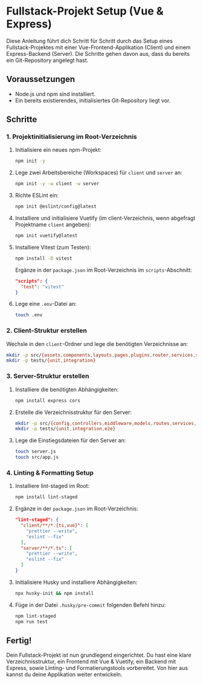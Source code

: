 # Fullstack-Projekt Setup (Vue & Express)

Diese Anleitung führt dich Schritt für Schritt durch das Setup eines Fullstack-Projektes mit einer Vue-Frontend-Applikation (Client) und einem Express-Backend (Server). Die Schritte gehen davon aus, dass du bereits ein Git-Repository angelegt hast.

## Voraussetzungen

- Node.js und npm sind installiert.
- Ein bereits existierendes, initialisiertes Git-Repository liegt vor.

## Schritte

### 1. Projektinitialisierung im Root-Verzeichnis

1. Initialisiere ein neues npm-Projekt:  
   ```bash
   npm init -y
   ```

2. Lege zwei Arbeitsbereiche (Workspaces) für `client` und `server` an:  
   ```bash
   npm init -y -w client -w server
   ```

3. Richte ESLint ein:  
   ```bash
   npm init @eslint/config@latest
   ```

4. Installiere und initialisiere Vuetify (im client-Verzeichnis, wenn abgefragt Projektname `client` angeben):  
   ```bash
   npm init vuetify@latest
   ```

5. Installiere Vitest (zum Testen):  
   ```bash
   npm install -D vitest
   ```
   Ergänze in der `package.json` im Root-Verzeichnis im `scripts`-Abschnitt:
   ```json
   "scripts": {
     "test": "vitest"
   }
   ```

6. Lege eine `.env`-Datei an:  
   ```bash
   touch .env
   ```

### 2. Client-Struktur erstellen

Wechsle in den `client`-Ordner und lege die benötigten Verzeichnisse an:

```bash
mkdir -p src/{assets,components,layouts,pages,plugins,router,services,stores,styles,types,utils}
mkdir -p tests/{unit,integration}
```

### 3. Server-Struktur erstellen

1. Installiere die benötigten Abhängigkeiten:  
   ```bash
   npm install express cors
   ```

2. Erstelle die Verzeichnisstruktur für den Server:
   ```bash
   mkdir -p src/{config,controllers,middleware,models,routes,services,types,utils}
   mkdir -p tests/{unit,integration,e2e}
   ```

3. Lege die Einstiegsdateien für den Server an:
   ```bash
   touch server.js
   touch src/app.js
   ```

### 4. Linting & Formatting Setup

1. Installiere lint-staged im Root:
   ```bash
   npm install lint-staged
   ```

2. Ergänze in der `package.json` im Root-Verzeichnis:
   ```json
   "lint-staged": {
     "client/**/*.{ts,vue}": [
       "prettier --write",
       "eslint --fix"
     ],
     "server/**/*.ts": [
       "prettier --write",
       "eslint --fix"
     ]
   }
   ```

3. Initialisiere Husky und installiere Abhängigkeiten:
   ```bash
   npx husky-init && npm install
   ```

4. Füge in der Datei `.husky/pre-commit` folgenden Befehl hinzu:
   ```bash
   npm lint-staged
   npm run test
   ```

## Fertig!

Dein Fullstack-Projekt ist nun grundlegend eingerichtet. Du hast eine klare Verzeichnisstruktur, ein Frontend mit Vue & Vuetify, ein Backend mit Express, sowie Linting- und Formatierungstools vorbereitet. Von hier aus kannst du deine Applikation weiter entwickeln.

